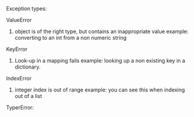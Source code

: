 Exception types:

ValueError
1. object is of the right type, but contains an inappropriate value
example: converting to an int from a non numeric string

KeyError
1. Look-up in a mapping fails
example: looking up a non existing key in a dictionary.

IndexError
1. integer index is out of range
example: you can see this when indexing out of a list

TyperError:

